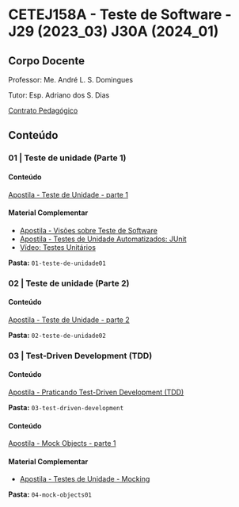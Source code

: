 # CETEJ158A - Teste de Software - J29 (2023_03) J30A (2024_01)

## Corpo Docente
Professor: Me. André L. S. Domingues

Tutor: Esp. Adriano dos S. Dias

[Contrato Pedagógico](https://github.com/MarleneMoraes/utfpr-java/blob/main/testsoft/TESTSOFT_Contrato_Pedagogico.pdf)

## Conteúdo
### 01 | Teste de unidade (Parte 1)
#### Conteúdo

[Apostila - Teste de Unidade - parte 1](https://github.com/MarleneMoraes/utfpr-java/blob/main/testsoft/01-teste-de-unidade01/apostila_teste-de-unidade.pdf)

#### Material Complementar
- [Apostila - Visões sobre Teste de Software](https://github.com/MarleneMoraes/utfpr-java/blob/main/testsoft/01-teste-de-unidade01/apostila_visoes-sobre-teste-de-software.pdf)
- [Apostila - Testes de Unidade Automatizados: JUnit](https://github.com/MarleneMoraes/utfpr-java/blob/main/testsoft/01-teste-de-unidade01/apostila_testes-de-unidade-automatizados-JUnit.pdf)
- [Vídeo: Testes Unitários](https://www.youtube.com/watch?v=Pl1PS6fwTys&list=PLD9owJ2oJvA87E1wpFORq8E06YV_wqrD9)

**Pasta:** `01-teste-de-unidade01`

### 02 | Teste de unidade (Parte 2)
#### Conteúdo

[Apostila - Teste de Unidade - parte 2](https://github.com/MarleneMoraes/utfpr-java/blob/main/testsoft/02-teste-de-unidade02/apostila_teste-de-unidade.pdf)

**Pasta:** `02-teste-de-unidade02`

### 03 | Test-Driven Development (TDD)
#### Conteúdo

[Apostila - Praticando Test-Driven Development (TDD)](https://github.com/MarleneMoraes/utfpr-java/blob/main/testsoft/03-test-driven-development-tdd/apostila_tdd.pdf)

**Pasta:** `03-test-driven-development`


#### Conteúdo

[Apostila - Mock Objects - parte 1](https://github.com/MarleneMoraes/utfpr-java/blob/main/testsoft/04-mock-objects01/apostila_mock_objects.pdf)

#### Material Complementar
- [Apostila - Testes de Unidade - Mocking](https://github.com/MarleneMoraes/utfpr-java/blob/main/testsoft/04-mock-objects01/apostila_teste_de_unidade-mocking.pdf)

**Pasta:** `04-mock-objects01`